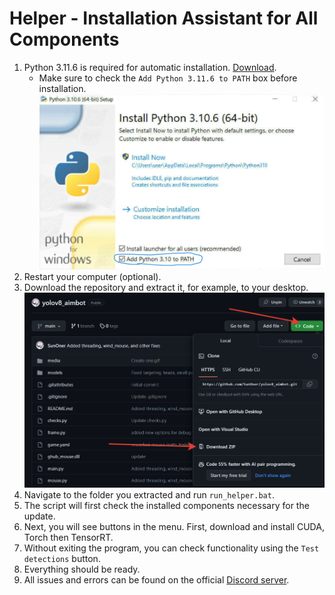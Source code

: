 # Helper - Installation Assistant for All Components
1. Python 3.11.6 is required for automatic installation. [Download](https://www.python.org/ftp/python/3.11.6/python-3.11.6-amd64.exe).
   - Make sure to check the `Add Python 3.11.6 to PATH` box before installation.
![](https://github.com/SunOner/sunone_aimbot_docs/blob/main/install/media/python_add_to_path.png)
2. Restart your computer (optional).
3. Download the repository and extract it, for example, to your desktop.
![](https://github.com/SunOner/sunone_aimbot_docs/blob/main/install/media/aimbot.png)
4. Navigate to the folder you extracted and run `run_helper.bat`.
5. The script will first check the installed components necessary for the update.
6. Next, you will see buttons in the menu. First, download and install CUDA, Torch then TensorRT.
7. Without exiting the program, you can check functionality using the `Test detections` button.
8. Everything should be ready.
9. All issues and errors can be found on the official [Discord server](https://discord.gg/sunone).
